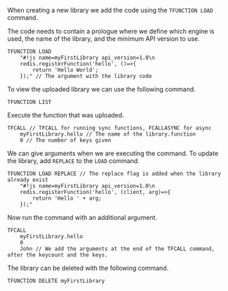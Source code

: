 When creating a new library we add the code using the `TFUNCTION LOAD` command.

The code needs to contain a prologue where we define which engine is used, the name of the library, and the minimum API version to use.

```redis Upload library
TFUNCTION LOAD 
    "#!js name=myFirstLibrary api_version=1.0\n
    redis.registerFunction('hello', ()=>{
        return 'Hello World';
    });" // The argument with the library code
```

To view the uploaded library we can use the following command.

```redis View libraries
TFUNCTION LIST
```

Execute the function that was uploaded.

```redis Execute function
TFCALL // TFCALL for running sync functions, FCALLASYNC for async
    myFirstLibrary.hello // The name of the library.function
    0 // The number of keys given
```

We can give arguments when we are executing the command.
To update the library, add `REPLACE` to the `LOAD` command.

```redis Replace the library
TFUNCTION LOAD REPLACE // The replace flag is added when the library already exist
    "#!js name=myFirstLibrary api_version=1.0\n
    redis.registerFunction('hello', (client, arg)=>{
        return 'Hello ' + arg;
    });"
```

Now run the command with an additional argument.

```redis Execute function
TFCALL
    myFirstLibrary.hello
    0
    John // We add the arguments at the end of the TFCALL command, after the keycount and the keys.
```

The library can be deleted with the following command.

```redis Delete library
TFUNCTION DELETE myFirstLibrary
```
